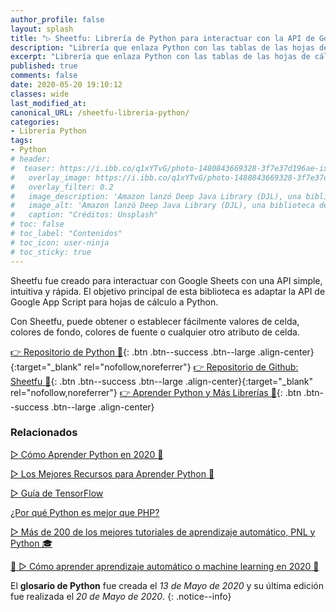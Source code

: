 ```yaml
---
author_profile: false
layout: splash
title: "▷ Sheetfu: Librería de Python para interactuar con la API de Google Sheets V4 🐍"
description: "Librería que enlaza Python con las tablas de las hojas de cálculados de Google Docs: Google Sheets"
excerpt: "Librería que enlaza Python con las tablas de las hojas de cálculados de Google Docs: Google Sheets"
published: true
comments: false
date: 2020-05-20 19:10:12
classes: wide
last_modified_at: 
canonical_URL: /sheetfu-libreria-python/
categories:
- Librería Python
tags:
- Python
# header:
#  teaser: https://i.ibb.co/q1xYTvG/photo-1480843669328-3f7e37d196ae-ixlib-rb-1-2.jpg
#   overlay_image: https://i.ibb.co/q1xYTvG/photo-1480843669328-3f7e37d196ae-ixlib-rb-1-2.jpg
#   overlay_filter: 0.2
#   image_description: 'Amazon lanzó Deep Java Library (DJL), una biblioteca de código abierto con API de Java para simplificar la capacitación, las pruebas, la implementación y la creación en 2020'
#   image_alt: 'Amazon lanzó Deep Java Library (DJL), una biblioteca de código abierto con API de Java para simplificar la capacitación, las pruebas, la implementación y la creación en 2002'
#   caption: "Créditos: Unsplash"
# toc: false
# toc_label: "Contenidos"
# toc_icon: user-ninja
# toc_sticky: true
---
```


Sheetfu fue creado para interactuar con Google Sheets con una API simple, intuitiva y rápida. El objetivo principal de esta biblioteca es adaptar la API de Google App Script para hojas de cálculo a Python.

<script async src="https://pagead2.googlesyndication.com/pagead/js/adsbygoogle.js"></script>
<ins class="adsbygoogle"
     style="display:block; text-align:center;"
     data-ad-layout="in-article"
     data-ad-format="fluid"
     data-ad-client="ca-pub-9630764103400456"
     data-ad-slot="3229974124"></ins>
<script>
     (adsbygoogle = window.adsbygoogle || []).push({});
</script>

Con Sheetfu, puede obtener o establecer fácilmente valores de celda, colores de fondo, colores de fuente o cualquier otro atributo de celda.

[👉 Repositorio de Python 🐍](https://pypi.org/project/sheetfu/){: .btn .btn--success .btn--large .align-center}{:target="_blank" rel="nofollow,noreferrer"}
[👉 Repositorio de Github: Sheetfu 🐍](https://github.com/socialpoint-labs/sheetfu#sheetfu){: .btn .btn--success .btn--large .align-center}{:target="_blank" rel="nofollow,noreferrer"}
[👉 Aprender Python y Más Librerías 🐍](/python/){: .btn .btn--success .btn--large .align-center}

### Relacionados

[▷ Cómo Aprender Python en 2020 🐍](/python/)

[▷ Los Mejores Recursos para Aprender Python 🐍](/python-recursos/)

[▷ Guía de TensorFlow](/tensorflow-guia/)

[¿Por qué Python es mejor que PHP?](/porque-python-es-mejor-que-php/)

[▷ Más de 200 de los mejores tutoriales de aprendizaje automático, PNL y Python 🎓](/aprendizaje-automatico-cursos-ingles/)

[🥇 ▷ Cómo aprender aprendizaje automático o machine learning en 2020 🤖](/que-aprender-sobre-machine-learning-2020/)

El **glosario de Python** fue creada el *13 de Mayo de 2020* y su última edición fue realizada el *20 de Mayo de 2020*.
{: .notice--info}
